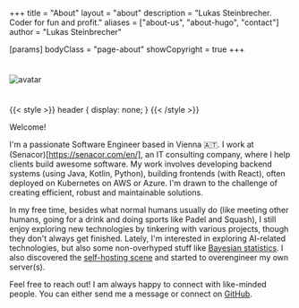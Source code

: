 +++
title = "About"
layout = "about"
description = "Lukas Steinbrecher. Coder for fun and profit."
aliases = ["about-us", "about-hugo", "contact"]
author = "Lukas Steinbrecher"

[params]
  bodyClass = "page-about"
  showCopyright = true
+++

<div class="avatar centered" style="margin: 2.3rem 0">
  <img src="/images/lukas.jpg" alt="avatar">
</div>

{{< style >}}
header {
  display: none;
}
{{< /style >}}

Welcome!

I'm a passionate Software Engineer based in Vienna 🇦🇹. I work at (Senacor)[https://senacor.com/en/], an IT consulting company, where I help clients build awesome software. My work involves developing backend systems (using Java, Kotlin, Python), building frontends (with React), often deployed on Kubernetes on AWS or Azure. I'm drawn to the challenge of creating efficient, robust and maintainable solutions.

In my free time, besides what normal humans usually do (like meeting other humans, going for a drink and doing sports like Padel and Squash), I still enjoy exploring new technologies by tinkering with various projects, though they don't always get finished.
Lately, I'm interested in exploring AI-related technologies, but also some non-overhyped stuff like [Bayesian statistics](https://www.pymc.io/welcome.html). I also discovered the [self-hosting scene](https://www.reddit.com/r/selfhosted/) and started to overengineer my own server(s).

Feel free to reach out! I am always happy to connect with like-minded people. You can either send me a message or connect on [GitHub](https://github.com/lukstei).
